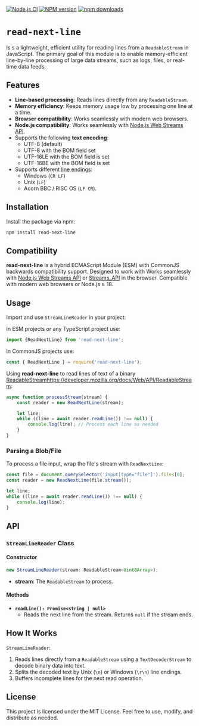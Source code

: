 [![Node.js CI](https://github.com/Borewit/read-next-line/actions/workflows/nodejs-ci.yml/badge.svg)](https://github.com/Borewit/read-next-line/actions/workflows/nodejs-ci.yml)
[![NPM version](https://img.shields.io/npm/v/read-next-line.svg)](https://npmjs.org/package/read-next-line)
[![npm downloads](http://img.shields.io/npm/dm/read-next-line.svg)](https://npmcharts.com/compare/read-next-line)

# `read-next-line`
Is s a lightweight, efficient utility for reading lines from a `ReadableStream` in JavaScript.
The primary goal of this module is to enable memory-efficient line-by-line processing of large data streams,
such as logs, files, or real-time data feeds.

## Features

- **Line-based processing**: Reads lines directly from any `ReadableStream`.
- **Memory efficiency**: Keeps memory usage low by processing one line at a time.
- **Browser compatibility**: Works seamlessly with modern web browsers.
- **Node.js compatibility**: Works seamlessly with [Node.js Web Streams API](https://nodejs.org/api/webstreams.html#web-streams-api).
- Supports the following **text encoding**:
  - UTF-8 (default)
  - UTF-8 with the BOM field set
  - UTF-16LE with the BOM field is set
  - UTF-16BE with the BOM field is set
- Supports different [line endings](https://en.wikipedia.org/wiki/Newline):
  - Windows (`CR LF`)
  - Unix (`LF`)
  - Acorn BBC / RISC OS (`LF CR`).

## Installation

Install the package via npm:

```bash
npm install read-next-line
```

## Compatibility
**read-next-line** is a hybrid ECMAScript Module (ESM) with CommonJS backwards compatibility support. Designed to work with Works seamlessly with [Node.js Web Streams API](https://nodejs.org/api/webstreams.html#web-streams-api) or [Streams_API](https://developer.mozilla.org/en-US/docs/Web/API/Streams_API) in the browser.
Compatible with modern web browsers or Node.js ≥ 18.

## Usage

Import and use `StreamLineReader` in your project:

In ESM projects or any TypeScript project use:
```js
import {ReadNextLine} from 'read-next-line';
```

In CommonJS projects use:
```js
const { ReadNextLine } = require('read-next-line');
```

Using **read-next-line** to read lines of text of a binary [ReadableStream]()https://developer.mozilla.org/docs/Web/API/ReadableStream:
```js
async function processStream(stream) {
	const reader = new ReadNextLine(stream);

	let line;
	while ((line = await reader.readLine()) !== null) {
		console.log(line); // Process each line as needed
	}
}
```

### Parsing a Blob/File

To process a file input, wrap the file's stream with `ReadNextLine`:

```js
const file = document.querySelector('input[type="file"]').files[0];
const reader = new ReadNextLine(file.stream());

let line;
while ((line = await reader.readLine()) !== null) {
	console.log(line);
}
```

## API

### `StreamLineReader` Class

#### Constructor

```ts
new StreamLineReader(stream: ReadableStream<Uint8Array>);
```

- **stream**: The `ReadableStream` to process.

#### Methods

- **`readLine(): Promise<string | null>`**
	- Reads the next line from the stream. Returns `null` if the stream ends.

## How It Works

`StreamLineReader`:

1. Reads lines directly from a `ReadableStream` using a `TextDecoderStream` to decode binary data into text.
2. Splits the decoded text by Unix (`\n`) or Windows (`\r\n`) line endings.
3. Buffers incomplete lines for the next read operation.


## License

This project is licensed under the MIT License. Feel free to use, modify, and distribute as needed.
